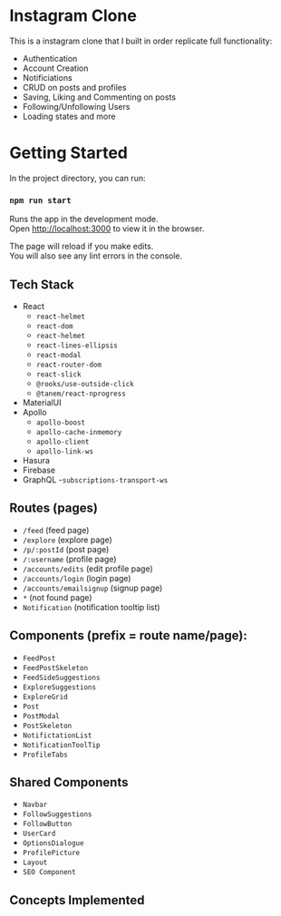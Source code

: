 # Instagram Clone 

This is a instagram clone that I built in order replicate full functionality:
- Authentication
- Account Creation
- Notificiations
- CRUD on posts and profiles
- Saving, Liking and Commenting on posts
- Following/Unfollowing Users
- Loading states and more

# Getting Started 

In the project directory, you can run:

### `npm run start`

Runs the app in the development mode.\
Open [http://localhost:3000](http://localhost:3000) to view it in the browser.

The page will reload if you make edits.\
You will also see any lint errors in the console.


## Tech Stack
- React
    - `react-helmet`
    - `react-dom`
    - `react-helmet`
    - `react-lines-ellipsis`
    - `react-modal`
    - `react-router-dom`
    - `react-slick`
    - `@rooks/use-outside-click`
    - `@tanem/react-nprogress`
- MaterialUI
- Apollo
    - `apollo-boost`
    - `apollo-cache-inmemory`
    - `apollo-client`
    - `apollo-link-ws`
- Hasura
- Firebase
- GraphQL
    -`subscriptions-transport-ws`

## Routes (pages)
 - `/feed` (feed page)  
 - `/explore` (explore page)
 - `/p/:postId` (post page)
 - `/:username` (profile page)
 - `/accounts/edits` (edit profile page)
 - `/accounts/login` (login page)
 - `/accounts/emailsignup` (signup page)
 - `*` (not found page)
- `Notification` (notification tooltip list)

## Components (prefix = route name/page):
- `FeedPost`
- `FeedPostSkeleton`
- `FeedSideSuggestions`
- `ExploreSuggestions`
- `ExploreGrid`
- `Post`
- `PostModal`
- `PostSkeleton`
- `NotifictationList`
- `NotificationToolTip`
- `ProfileTabs`


## Shared Components
- `Navbar`
- `FollowSuggestions`
- `FollowButton`
- `UserCard`
- `OptionsDialogue`
- `ProfilePicture`
- `Layout`
- `SEO Component`




## Concepts Implemented


